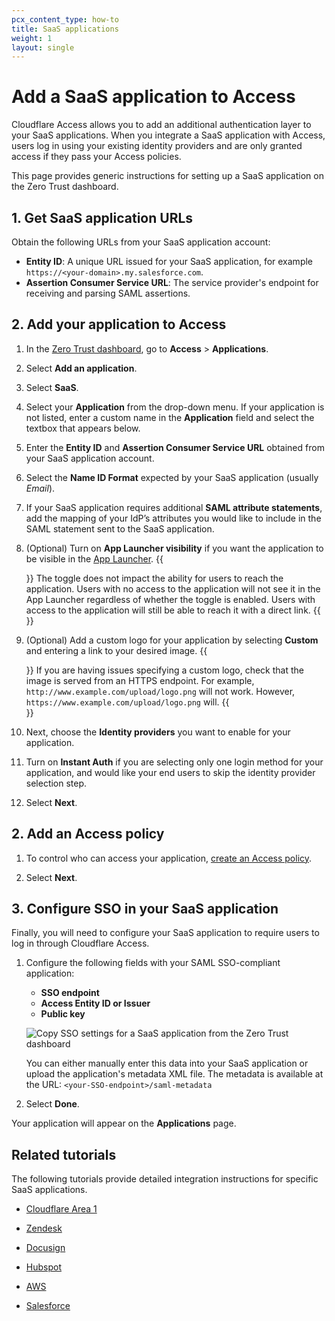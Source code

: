 ```yaml
---
pcx_content_type: how-to
title: SaaS applications
weight: 1
layout: single
---
```


# Add a SaaS application to Access

Cloudflare Access allows you to add an additional authentication layer to your SaaS applications. When you integrate a SaaS application with Access, users log in using your existing identity providers and are only granted access if they pass your Access policies.

This page provides generic instructions for setting up a SaaS application on the Zero Trust dashboard.

## 1. Get SaaS application URLs

Obtain the following URLs from your SaaS application account:

- **Entity ID**: A unique URL issued for your SaaS application, for example `https://<your-domain>.my.salesforce.com`.
- **Assertion Consumer Service URL**: The service provider's endpoint for receiving and parsing SAML assertions.

## 2. Add your application to Access

1. In the [Zero Trust dashboard](https://one.dash.cloudflare.com), go to **Access** > **Applications**.

2. Select **Add an application**.

3. Select **SaaS**.

4. Select your **Application** from the drop-down menu. If your application is not listed, enter a custom name in the **Application** field and select the textbox that appears below.

5. Enter the **Entity ID** and **Assertion Consumer Service URL** obtained from your SaaS application account.

6. Select the **Name ID Format** expected by your SaaS application (usually _Email_).

7. If your SaaS application requires additional **SAML attribute statements**, add the mapping of your IdP’s attributes you would like to include in the SAML statement sent to the SaaS application.

8. (Optional) Turn on **App Launcher visibility** if you want the application to be visible in the [App Launcher](/cloudflare-one/applications/app-launcher/).
   {{<Aside type="note">}}
   The toggle does not impact the ability for users to reach the application. Users with no access to the application will not see it in the App Launcher regardless of whether the toggle is enabled. Users with access to the application will still be able to reach it with a direct link.
   {{</Aside>}}

9. (Optional) Add a custom logo for your application by selecting **Custom** and entering a link to your desired image.
   {{<Aside type="note">}}
   If you are having issues specifying a custom logo, check that the image is served from an HTTPS endpoint. For example, `http://www.example.com/upload/logo.png` will not work. However, `https://www.example.com/upload/logo.png` will.
   {{</Aside>}}

10. Next, choose the **Identity providers** you want to enable for your application.

11. Turn on **Instant Auth** if you are selecting only one login method for your application, and would like your end users to skip the identity provider selection step.

12. Select **Next**.

## 2. Add an Access policy

1. To control who can access your application, [create an Access policy](/cloudflare-one/policies/access/).

2. Select **Next**.

## 3. Configure SSO in your SaaS application

Finally, you will need to configure your SaaS application to require users to log in through Cloudflare Access.

1. Configure the following fields with your SAML SSO-compliant application:

   - **SSO endpoint**
   - **Access Entity ID or Issuer**
   - **Public key**

   ![Copy SSO settings for a SaaS application from the Zero Trust dashboard](/cloudflare-one/static/documentation/applications/saas-sso-endpoint.png)

   You can either manually enter this data into your SaaS application or upload the application's metadata XML file. The metadata is available at the URL: `<your-SSO-endpoint>/saml-metadata`

2. Select **Done**.

Your application will appear on the **Applications** page.

## Related tutorials

The following tutorials provide detailed integration instructions for specific SaaS applications.

- [Cloudflare Area 1](/cloudflare-one/tutorials/area-1/)

- [Zendesk](/cloudflare-one/tutorials/zendesk-sso-saas/)

- [Docusign](/cloudflare-one/tutorials/docusign-access/)

- [Hubspot](/cloudflare-one/tutorials/hubspot-saas/)

- [AWS](/cloudflare-one/tutorials/aws-sso-saas/)

- [Salesforce](/cloudflare-one/tutorials/salesforce-saas/)
